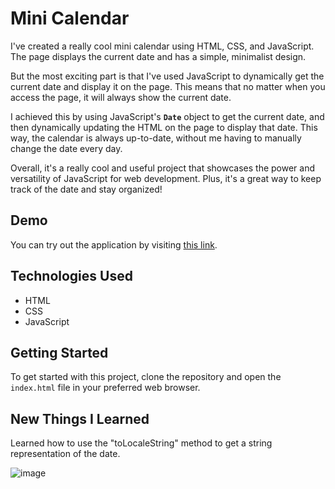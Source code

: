 # Mini Calendar

I've created a really cool mini calendar using HTML, CSS, and JavaScript. The page displays the current date and has a simple, minimalist design.

But the most exciting part is that I've used JavaScript to dynamically get the current date and display it on the page. This means that no matter when you access the page, it will always show the current date.

I achieved this by using JavaScript's **`Date`** object to get the current date, and then dynamically updating the HTML on the page to display that date. This way, the calendar is always up-to-date, without me having to manually change the date every day.

Overall, it's a really cool and useful project that showcases the power and versatility of JavaScript for web development. Plus, it's a great way to keep track of the date and stay organized!

## Demo

You can try out the application by visiting [this link](https://paribhandarkar.github.io/mini-calendar/).

## Technologies Used

- HTML
- CSS
- JavaScript

## Getting Started

To get started with this project, clone the repository and open the `index.html` file in your preferred web browser.

## New Things I Learned

Learned how to use the "toLocaleString" method to get a string representation of the date.

![image](https://user-images.githubusercontent.com/76446574/236640260-472532ff-7f09-4404-9dd9-5ae08a8c2b5a.png)
